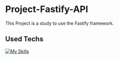 # Project-Fastify-API
This Project is a study to use the Fastify framework.

## Used Techs
[![My Skills](https://skillicons.dev/icons?i=nodejs,mongodb,postman)](https://skillicons.dev)
